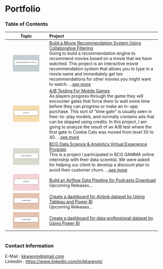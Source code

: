 # Portfolio
### Table of Contents

|Topic|Project|
|:-:|:--|
|<img src="https://github.com/kkwwym/Portfolio/blob/main/image/recommend.png" alt="Cover" width="70%"/>|[Build a Movie Recommendation System Using Collaborative Filtering](https://github.com/kkwwym/Build-a-Movie-Recommendation-System-Using-Collaborative-Filtering)<br />Going to build a recommendation engine to recommend movies based on a movie that we have watched. This project is an interactive movie recommendation system that allows you to type in a movie name and immediately get ten recommendations for other movies you might want to watch. ...[see more](https://github.com/kkwwym/Build-a-Movie-Recommendation-System-Using-Collaborative-Filtering/blob/main/project.ipynb)|
|<img src="https://github.com/kkwwym/Portfolio/blob/main/image/abtest.png" alt="cover" width="70%"/>|[A/B Testing For Mobile Games](https://github.com/kkwwym/AB-Testing-For-Mobile-Games)<br />As players progress through the game they will encounter gates that force them to wait some time before they can progress or make an in-app purchase. This sort of "time gate" is usually seen in free-to-play models, and normally contains ads that can be skipped using credits. In this project, I am going to analyze the result of an A/B test where the first gate in Cookie Cats was moved from level 30 to 40. ...[see more](https://github.com/kkwwym/AB-Testing-For-Mobile-Games/blob/main/project.ipynb)|
|<img src="https://github.com/kkwwym/Portfolio/blob/main/image/datascience.png" alt="Cover" width="70%"/>|[BCG Data Science & Analytics Virtual Experience Program](https://github.com/kkwwym/BCG-Data-Science-and-Analytics-Virtual-Experience-Program)<br />This is a project I participated in BCG GAMMA online internship with their data scientist. We were asked for helping our client to develop a discount plan to avoid their customer churn. ...[see more](https://github.com/kkwwym/BCG-Data-Science-and-Analytics-Virtual-Experience-Program/blob/main/README.md)|
|<img src="https://github.com/kkwwym/Portfolio/blob/main/image/pipeline.png" alt="Cover" width="70%"/>|[Build an Airflow Data Pipeline for Podcasts Download](https://github.com/kkwwym/Build-an-Airflow-Data-Pipeline-for-Podcasts-Download)<br /> Upcoming Releases...|
|<img src="https://github.com/kkwwym/Portfolio/blob/main/image/dashboard.png" alt="Cover" width="70%"/>|[Create a dashboard for Airbnb dataset by Using Tableau and Power BI](https://github.com/kkwwym/Create-a-dashboard-for-Airbnb-dataset-by-Using-Tableau)<br /> Upcoming Releases...|
|<img src="https://github.com/kkwwym/Portfolio/blob/main/image/dashboard.png" alt="Cover" width="70%"/>|[Create a dashboard for data professional dataset by Using Power BI](https://github.com/kkwwym/Create-a-dashboard-for-Airbnb-dataset-by-Using-Tableau)<br /> |



#
### Contact Information
E-Mail : kkwwym@gmail.com  
Linkedin : https://www.linkedin.com/in/kkwwym/






